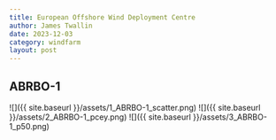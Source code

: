 ```yaml
---
title: European Offshore Wind Deployment Centre
author: James Twallin
date: 2023-12-03
category: windfarm
layout: post
---
```

## ABRBO-1
![]({{ site.baseurl }}/assets/1_ABRBO-1_scatter.png)
![]({{ site.baseurl }}/assets/2_ABRBO-1_pcey.png)
![]({{ site.baseurl }}/assets/3_ABRBO-1_p50.png)
